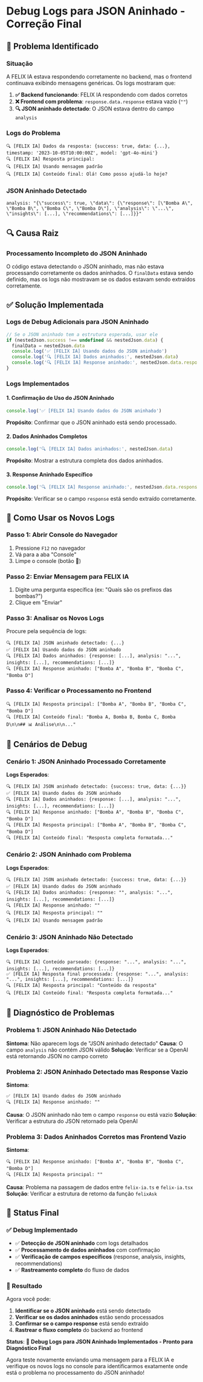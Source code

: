 # Debug Logs para JSON Aninhado - Correção Final

## 🎯 **Problema Identificado**

### **Situação**
A FELIX IA estava respondendo corretamente no backend, mas o frontend continuava exibindo mensagens genéricas. Os logs mostraram que:

1. **✅ Backend funcionando**: FELIX IA respondendo com dados corretos
2. **❌ Frontend com problema**: `response.data.response` estava vazio (`""`)
3. **🔍 JSON aninhado detectado**: O JSON estava dentro do campo `analysis`

### **Logs do Problema**
```
🔍 [FELIX IA] Dados da resposta: {success: true, data: {...}, timestamp: '2023-10-05T10:00:00Z', model: 'gpt-4o-mini'}
🔍 [FELIX IA] Resposta principal: 
🔍 [FELIX IA] Usando mensagem padrão
🔍 [FELIX IA] Conteúdo final: Olá! Como posso ajudá-lo hoje?
```

### **JSON Aninhado Detectado**
```
analysis: "{\"success\": true, \"data\": {\"response\": [\"Bomba A\", \"Bomba B\", \"Bomba C\", \"Bomba D\"], \"analysis\": \"...\", \"insights\": [...], \"recommendations\": [...]}}"
```

## 🔍 **Causa Raiz**

### **Processamento Incompleto do JSON Aninhado**
O código estava detectando o JSON aninhado, mas não estava processando corretamente os dados aninhados. O `finalData` estava sendo definido, mas os logs não mostravam se os dados estavam sendo extraídos corretamente.

## ✅ **Solução Implementada**

### **Logs de Debug Adicionais para JSON Aninhado**
```typescript
// Se o JSON aninhado tem a estrutura esperada, usar ele
if (nestedJson.success !== undefined && nestedJson.data) {
  finalData = nestedJson.data
  console.log('✅ [FELIX IA] Usando dados do JSON aninhado')
  console.log('🔍 [FELIX IA] Dados aninhados:', nestedJson.data)
  console.log('🔍 [FELIX IA] Response aninhado:', nestedJson.data.response)
}
```

### **Logs Implementados**

#### **1. Confirmação de Uso do JSON Aninhado**
```typescript
console.log('✅ [FELIX IA] Usando dados do JSON aninhado')
```
**Propósito**: Confirmar que o JSON aninhado está sendo processado.

#### **2. Dados Aninhados Completos**
```typescript
console.log('🔍 [FELIX IA] Dados aninhados:', nestedJson.data)
```
**Propósito**: Mostrar a estrutura completa dos dados aninhados.

#### **3. Response Aninhado Específico**
```typescript
console.log('🔍 [FELIX IA] Response aninhado:', nestedJson.data.response)
```
**Propósito**: Verificar se o campo `response` está sendo extraído corretamente.

## 🧪 **Como Usar os Novos Logs**

### **Passo 1: Abrir Console do Navegador**
1. Pressione `F12` no navegador
2. Vá para a aba "Console"
3. Limpe o console (botão 🚫)

### **Passo 2: Enviar Mensagem para FELIX IA**
1. Digite uma pergunta específica (ex: "Quais são os prefixos das bombas?")
2. Clique em "Enviar"

### **Passo 3: Analisar os Novos Logs**
Procure pela sequência de logs:
```
🔍 [FELIX IA] JSON aninhado detectado: {...}
✅ [FELIX IA] Usando dados do JSON aninhado
🔍 [FELIX IA] Dados aninhados: {response: [...], analysis: "...", insights: [...], recommendations: [...]}
🔍 [FELIX IA] Response aninhado: ["Bomba A", "Bomba B", "Bomba C", "Bomba D"]
```

### **Passo 4: Verificar o Processamento no Frontend**
```
🔍 [FELIX IA] Resposta principal: ["Bomba A", "Bomba B", "Bomba C", "Bomba D"]
🔍 [FELIX IA] Conteúdo final: "Bomba A, Bomba B, Bomba C, Bomba D\n\n## 📊 Análise\n\n..."
```

## 🎯 **Cenários de Debug**

### **Cenário 1: JSON Aninhado Processado Corretamente**
**Logs Esperados**:
```
🔍 [FELIX IA] JSON aninhado detectado: {success: true, data: {...}}
✅ [FELIX IA] Usando dados do JSON aninhado
🔍 [FELIX IA] Dados aninhados: {response: [...], analysis: "...", insights: [...], recommendations: [...]}
🔍 [FELIX IA] Response aninhado: ["Bomba A", "Bomba B", "Bomba C", "Bomba D"]
🔍 [FELIX IA] Resposta principal: ["Bomba A", "Bomba B", "Bomba C", "Bomba D"]
🔍 [FELIX IA] Conteúdo final: "Resposta completa formatada..."
```

### **Cenário 2: JSON Aninhado com Problema**
**Logs Esperados**:
```
🔍 [FELIX IA] JSON aninhado detectado: {success: true, data: {...}}
✅ [FELIX IA] Usando dados do JSON aninhado
🔍 [FELIX IA] Dados aninhados: {response: "", analysis: "...", insights: [...], recommendations: [...]}
🔍 [FELIX IA] Response aninhado: ""
🔍 [FELIX IA] Resposta principal: ""
🔍 [FELIX IA] Usando mensagem padrão
```

### **Cenário 3: JSON Aninhado Não Detectado**
**Logs Esperados**:
```
🔍 [FELIX IA] Conteúdo parseado: {response: "...", analysis: "...", insights: [...], recommendations: [...]}
✅ [FELIX IA] Resposta final processada: {response: "...", analysis: "...", insights: [...], recommendations: [...]}
🔍 [FELIX IA] Resposta principal: "Conteúdo da resposta"
🔍 [FELIX IA] Conteúdo final: "Resposta completa formatada..."
```

## 🔧 **Diagnóstico de Problemas**

### **Problema 1: JSON Aninhado Não Detectado**
**Sintoma**: Não aparecem logs de "JSON aninhado detectado"
**Causa**: O campo `analysis` não contém JSON válido
**Solução**: Verificar se a OpenAI está retornando JSON no campo correto

### **Problema 2: JSON Aninhado Detectado mas Response Vazio**
**Sintoma**: 
```
✅ [FELIX IA] Usando dados do JSON aninhado
🔍 [FELIX IA] Response aninhado: ""
```
**Causa**: O JSON aninhado não tem o campo `response` ou está vazio
**Solução**: Verificar a estrutura do JSON retornado pela OpenAI

### **Problema 3: Dados Aninhados Corretos mas Frontend Vazio**
**Sintoma**:
```
🔍 [FELIX IA] Response aninhado: ["Bomba A", "Bomba B", "Bomba C", "Bomba D"]
🔍 [FELIX IA] Resposta principal: ""
```
**Causa**: Problema na passagem de dados entre `felix-ia.ts` e `felix-ia.tsx`
**Solução**: Verificar a estrutura de retorno da função `felixAsk`

## 🚀 **Status Final**

### **✅ Debug Implementado**
- ✅ **Detecção de JSON aninhado** com logs detalhados
- ✅ **Processamento de dados aninhados** com confirmação
- ✅ **Verificação de campos específicos** (response, analysis, insights, recommendations)
- ✅ **Rastreamento completo** do fluxo de dados

### **🎯 Resultado**
Agora você pode:
1. **Identificar se o JSON aninhado** está sendo detectado
2. **Verificar se os dados aninhados** estão sendo processados
3. **Confirmar se o campo response** está sendo extraído
4. **Rastrear o fluxo completo** do backend ao frontend

**Status**: 🚀 **Debug Logs para JSON Aninhado Implementados - Pronto para Diagnóstico Final**

Agora teste novamente enviando uma mensagem para a FELIX IA e verifique os novos logs no console para identificarmos exatamente onde está o problema no processamento do JSON aninhado!


